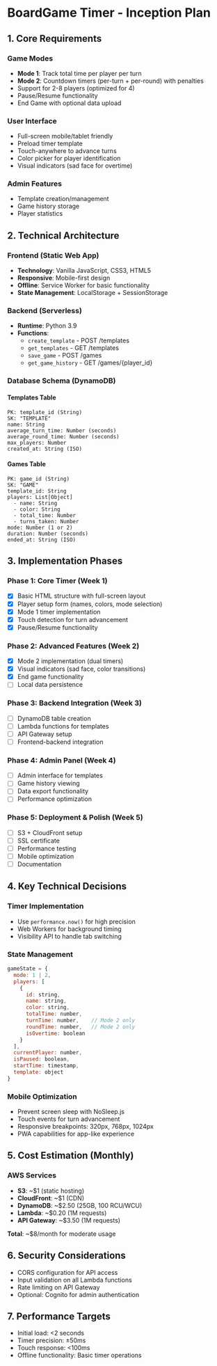 # BoardGame Timer - Inception Plan

## 1. Core Requirements

### Game Modes
- **Mode 1**: Track total time per player per turn
- **Mode 2**: Countdown timers (per-turn + per-round) with penalties
- Support for 2-8 players (optimized for 4)
- Pause/Resume functionality
- End Game with optional data upload

### User Interface
- Full-screen mobile/tablet friendly
- Preload timer template
- Touch-anywhere to advance turns
- Color picker for player identification
- Visual indicators (sad face for overtime)

### Admin Features
- Template creation/management
- Game history storage
- Player statistics

## 2. Technical Architecture

### Frontend (Static Web App)
- **Technology**: Vanilla JavaScript, CSS3, HTML5
- **Responsive**: Mobile-first design
- **Offline**: Service Worker for basic functionality
- **State Management**: LocalStorage + SessionStorage

### Backend (Serverless)
- **Runtime**: Python 3.9
- **Functions**:
  - `create_template` - POST /templates
  - `get_templates` - GET /templates
  - `save_game` - POST /games
  - `get_game_history` - GET /games/{player_id}

### Database Schema (DynamoDB)

#### Templates Table
```
PK: template_id (String)
SK: "TEMPLATE"
name: String
average_turn_time: Number (seconds)
average_round_time: Number (seconds)
max_players: Number
created_at: String (ISO)
```

#### Games Table
```
PK: game_id (String)
SK: "GAME"
template_id: String
players: List[Object]
  - name: String
  - color: String
  - total_time: Number
  - turns_taken: Number
mode: Number (1 or 2)
duration: Number (seconds)
ended_at: String (ISO)
```

## 3. Implementation Phases

### Phase 1: Core Timer (Week 1)
- [x] Basic HTML structure with full-screen layout
- [x] Player setup form (names, colors, mode selection)
- [x] Mode 1 timer implementation
- [x] Touch detection for turn advancement
- [x] Pause/Resume functionality

### Phase 2: Advanced Features (Week 2)
- [x] Mode 2 implementation (dual timers)
- [x] Visual indicators (sad face, color transitions)
- [x] End game functionality
- [ ] Local data persistence

### Phase 3: Backend Integration (Week 3)
- [ ] DynamoDB table creation
- [ ] Lambda functions for templates
- [ ] API Gateway setup
- [ ] Frontend-backend integration

### Phase 4: Admin Panel (Week 4)
- [ ] Admin interface for templates
- [ ] Game history viewing
- [ ] Data export functionality
- [ ] Performance optimization

### Phase 5: Deployment & Polish (Week 5)
- [ ] S3 + CloudFront setup
- [ ] SSL certificate
- [ ] Performance testing
- [ ] Mobile optimization
- [ ] Documentation

## 4. Key Technical Decisions

### Timer Implementation
- Use `performance.now()` for high precision
- Web Workers for background timing
- Visibility API to handle tab switching

### State Management
```javascript
gameState = {
  mode: 1 | 2,
  players: [
    {
      id: string,
      name: string,
      color: string,
      totalTime: number,
      turnTime: number,    // Mode 2 only
      roundTime: number,   // Mode 2 only
      isOvertime: boolean
    }
  ],
  currentPlayer: number,
  isPaused: boolean,
  startTime: timestamp,
  template: object
}
```

### Mobile Optimization
- Prevent screen sleep with NoSleep.js
- Touch events for turn advancement
- Responsive breakpoints: 320px, 768px, 1024px
- PWA capabilities for app-like experience

## 5. Cost Estimation (Monthly)

### AWS Services
- **S3**: ~$1 (static hosting)
- **CloudFront**: ~$1 (CDN)
- **DynamoDB**: ~$2.50 (25GB, 100 RCU/WCU)
- **Lambda**: ~$0.20 (1M requests)
- **API Gateway**: ~$3.50 (1M requests)

**Total**: ~$8/month for moderate usage

## 6. Security Considerations
- CORS configuration for API access
- Input validation on all Lambda functions
- Rate limiting on API Gateway
- Optional: Cognito for admin authentication

## 7. Performance Targets
- Initial load: <2 seconds
- Timer precision: ±50ms
- Touch response: <100ms
- Offline functionality: Basic timer operations